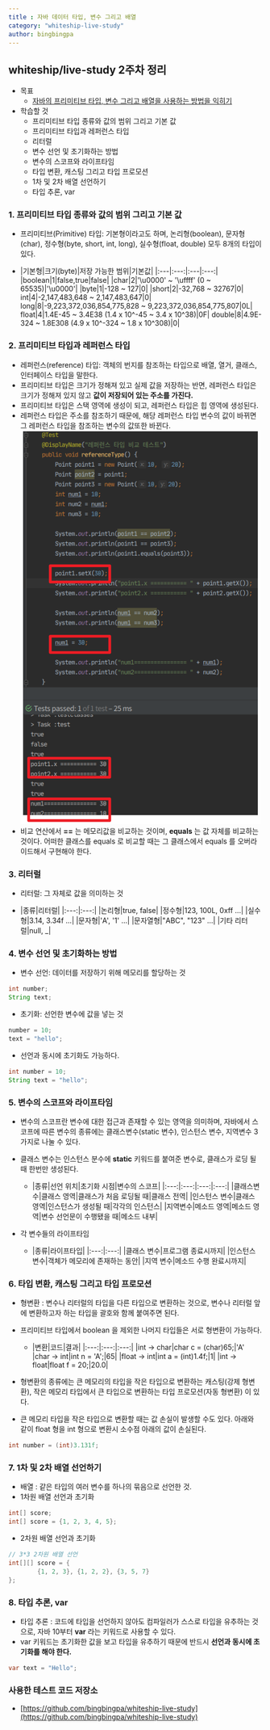 ```yaml
---
title : 자바 데이터 타입, 변수 그리고 배열
category: "whiteship-live-study"
author: bingbingpa
---
```


## whiteship/live-study 2주차 정리
- 목표
    - [자바의 프리미티브 타입, 변수 그리고 배열을 사용하는 방법을 익히기](https://github.com/whiteship/live-study/issues/2)
- 학습할 것
    - 프리미티브 타입 종류와 값의 범위 그리고 기본 값
    - 프리미티브 타입과 레퍼런스 타입
    - 리터럴
    - 변수 선언 및 초기화하는 방법
    - 변수의 스코프와 라이프타임
    - 타입 변환, 캐스팅 그리고 타입 프로모션
    - 1차 및 2차 배열 선언하기
    - 타입 추론, var

### 1. 프리미티브 타입 종류와 값의 범위 그리고 기본 값
- 프리미티브(Primitive) 타입: 기본형이라고도 하며, 논리형(boolean), 문자형(char), 정수형(byte, short, int, long), 실수형(float, double) 모두 8개의 타입이 있다.

- |기본형|크기(byte)|저장 가능한 범위|기본값|
|:---|:---:|:---|:---:|
|boolean|1|false,true|false|
|char|2|'\u0000' ~ '\uffff' (0 ~ 65535)|'\u0000'|
|byte|1|-128 ~ 127|0|
|short|2|-32,768 ~ 32767|0|
int|4|-2,147,483,648 ~ 2,147,483,647|0|
long|8|-9,223,372,036,854,775,828 ~ 9,223,372,036,854,775,807|0L|
float|4|1.4E-45 ~ 3.4E38 (1.4 x 10^-45 ~ 3.4 x 10^38)|0F|
double|8|4.9E-324 ~ 1.8E308 (4.9 x 10^-324 ~ 1.8 x 10^308)|0|

### 2. 프리미티브 타입과 레퍼런스 타입
- 레퍼런스(reference) 타입: 객체의 번지를 참조하는 타입으로 배열, 열거, 클래스, 인터페이스 타입을 말한다.
- 프리미티브 타입은 크기가 정해져 있고 실제 값을 저장하는 반면, 레퍼런스 타입은 크기가 정해져 있지 않고 **값이 저장되어 있는 주소를 가진다.**
- 프리미티브 타입은 스택 영역에 생성이 되고, 레퍼런스 타입은 힙 영역에 생성된다.
- 레퍼런스 타입은 주소를 참조하기 때문에, 해당 레퍼런스 타입 변수의 값이 바뀌면 그 레퍼런스 타입을 참조하는 변수의 값또한 바뀐다.
![preference-type](./reference-type.png)
- 비교 연산에서 **==** 는 메모리값을 비교하는 것이며, **equals** 는 값 자체를 비교하는 것이다. 어떠한 클래스를 equals 로 비교할 때는 그 클래스에서 equals 를 오버라이드해서 구현해야 한다.

### 3. 리터럴
- 리터럴: 그 자체로 값을 의미하는 것

- |종류|리터럴|
|:---:|:---:|
|논리형|true, false|
|정수형|123, 100L, 0xff ...|
|실수형|3.14, 3.34f ...|
|문자형|'A', '1' ...|
|문자열형|"ABC", "123" ...|
|기타 리터럴|null, _|

### 4. 변수 선언 및 초기화하는 방법
- 변수 선언: 데이터를 저장하기 위해 메모리를 할당하는 것
~~~ java
int number;
String text;
~~~
- 초기화: 선언한 변수에 값을 넣는 것
~~~ java
number = 10;
text = "hello";
~~~
- 선언과 동시에 초기화도 가능하다.
~~~ java
int number = 10;
String text = "hello";
~~~

### 5. 변수의 스코프와 라이프타임
- 변수의 스코프란 변수에 대한 접근과 존재할 수 있는 영역을 의미하며, 자바에서 스코프에 따른 변수의 종류에는 클래스변수(static 변수), 인스턴스 변수, 지역변수 3가지로 나눌 수 있다.
- 클래스 변수는 인스턴스 분수에 **static** 키워드를 붙여준 변수로, 클래스가 로딩 될 때 한번만 생성된다.

    - |종류|선언 위치|초기화 시점|변수의 스코프|
    |:---:|:---:|:---:|:---:|
    |클래스변수|클래스 영역|클래스가 처음 로딩될 때|클래스 전역|
    |인스턴스 변수|클래스 영역|인스턴스가 생성될 때|각각의 인스턴스|
    |지역변수|메소드 영역|메소드 영역|변수 선언문이 수행됐을 때|메소드 내부|

- 각 변수들의 라이프타임

    - |종류|라이프타입|
    |:---:|:---:|
    |클래스 변수|프로그램 종료시까지|
    |인스턴스 변수|객체가 메모리에 존재하는 동안|
    |지역 변수|메소드 수행 완료시까지|

### 6. 타입 변환, 캐스팅 그리고 타입 프로모션
- 형변환 : 변수나 리터럴의 타입을 다른 타입으로 변환하는 것으로, 변수나 리터럴 앞에 변환하고자 하는 타입을 괄호와 함께 붙여주면 된다.
- 프리미티브 타입에서 boolean 을 제외한 나머지 타입들은 서로 형변환이 가능하다.

    - |변환|코드|결과|
    |:---:|:---:|:---:|
    |int -> char|char c = (char)65;|'A'
    |char -> int|int n = 'A';|65|
    |float -> int|int a = (int)1.4f;|1|
    |int -> float|float f = 20;|20.0|
- 형변환의 종류에는 큰 메모리의 타입을 작은 타입으로 변환하는 캐스팅(강제 형변환), 작은 메모리 타입에서 큰 타입으로 변환하는 타입 프로모션(자동 형변환) 이 있다.
- 큰 메모리 타입을 작은 타입으로 변환할 때는 값 손실이 발생할 수도 있다. 아래와 같이 float 형을 int 형으로 변환시 소수점 아래의 값이 손실된다.
~~~ java
int number = (int)3.131f;
~~~

### 7. 1차 및 2차 배열 선언하기
- 배열 : 같은 타입의 여러 변수를 하나의 묶음으로 선언한 것.
- 1차원 배열 선언과 초기화
~~~ java
int[] score;
int[] score = {1, 2, 3, 4, 5};
~~~
- 2차원 배열 선언과 초기화
~~~ java
// 3*3 2차원 배열 선언
int[][] score = {
        {1, 2, 3}, {1, 2, 2}, {3, 5, 7}
};
~~~

### 8. 타입 추론, var
- 타입 추론 : 코드에 타입을 선언하지 않아도 컴파일러가 스스로 타입을 유추하는 것으로, 자바 10부터 **var** 라는 키워드로 사용할 수 있다.
- var 키워드는 초기화한 값을 보고 타입을 유추하기 때문에 반드시 **선언과 동시에 초기화를 해야 한다.**
~~~ java
var text = "Hello";
~~~

### 사용한 테스트 코드 저장소
- [https://github.com/bingbingpa/whiteship-live-study](https://github.com/bingbingpa/whiteship-live-study)
